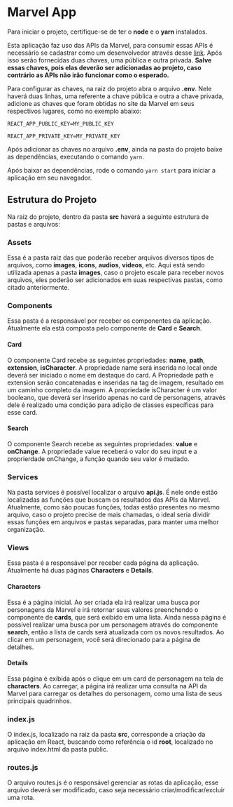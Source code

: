 # Marvel App

Para iniciar o projeto, certifique-se de ter o **node** e o **yarn** instalados.

Esta aplicação faz uso das APIs da Marvel, para consumir essas APIs é necessário se cadastrar como um desenvolvedor através desse [link](https://www.marvel.com/signin?referer=https%3A%2F%2Fdeveloper.marvel.com%2Faccount). Após isso serão fornecidas duas chaves, uma pública e outra privada. **Salve essas chaves, pois elas deverão ser adicionadas ao projeto, caso contrário as APIs não irão funcionar como o esperado.**

Para configurar as chaves, na raiz do projeto abra o arquivo **.env**. Nele haverá duas linhas, uma referente a chave pública e outra a chave privada, adicione as chaves que foram obtidas no site da Marvel em seus respectivos lugares, como no exemplo abaixo:

`REACT_APP_PUBLIC_KEY=MY_PUBLIC_KEY`

`REACT_APP_PRIVATE_KEY=MY_PRIVATE_KEY`

Após adicionar as chaves no arquivo **.env**, ainda na pasta do projeto baixe as dependências, executando o comando `yarn`.

Após baixar as dependências, rode o comando `yarn start` para iniciar a aplicação em seu navegador.

## Estrutura do Projeto
Na raiz do projeto, dentro da pasta **src** haverá a seguinte estrutura de pastas e arquivos:

### Assets
Essa é a pasta raiz das que poderão receber arquivos diversos tipos de arquivos, como **images**, **icons**, **audios**, **videos**, etc. Aqui está sendo utilizada apenas a pasta **images**, caso o projeto escale para receber novos arquivos, eles poderão ser adicionados em suas respectivas pastas, como citado anteriormente.

### Components
Essa pasta é a responsável por receber os componentes da aplicação. Atualmente ela está composta pelo componente de **Card** e **Search**.

#### Card
O componente Card recebe as seguintes propriedades: **name**, **path**, **extension**, **isCharacter**. A propriedade name será inserida no local onde deverá ser iniciado o nome em destaque do card. A Propriedade path e extension serão concatenadas e inseridas na tag de imagem, resultado em um caminho completo da imagem. A propriedade isCharacter é um valor booleano, que deverá ser inserido apenas no card de personagens, através dele é realizado uma condição para adição de classes específicas para esse card.

#### Search
O componente Search recebe as seguintes propriedades: **value** e **onChange**. A propriedade value receberá o valor do seu input e a proprierdade onChange, a função quando seu valor é mudado.

### Services
Na pasta services é possível localizar o arquivo **api.js**. É nele onde estão localizadas as funções que buscam os resultados das APIs da Marvel. Atualmente, como são poucas funções, todas estão presentes no mesmo arquivo, caso o projeto precise de mais chamadas, o ideal seria dividir essas funções em arquivos e pastas separadas, para manter uma melhor organização.

### Views
Essa pasta é a responsável por receber cada página da aplicação. Atualmente há duas páginas **Characters** e **Details**.

#### Characters
Essa é a página inicial. Ao ser criada ela irá realizar uma busca por personagens da Marvel e irá retornar seus valores preenchendo o componente de **cards**, que será exibido em uma lista. Ainda nessa página é possível realizar uma busca por um personagem através do componente **search**, então a lista de cards será atualizada com os novos resultados. Ao clicar em um personagem, você será direcionado para a página de detalhes.

#### Details
Essa página é exibida após o clique em um card de personagem na tela de **characters**. Ao carregar, a página irá realizar uma consulta na API da Marvel para carregar os detalhes do personagem, como uma lista de seus principais quadrinhos.

### index.js
O index.js, localizado na raiz da pasta **src**, corresponde a criação da aplicação em React, buscando como referência o id **root**, localizado no arquivo index.html da pasta public.

### routes.js
O arquivo routes.js é o responsável gerenciar as rotas da aplicação, esse arquivo deverá ser modificado, caso seja necessário criar/modificar/excluir uma rota.
